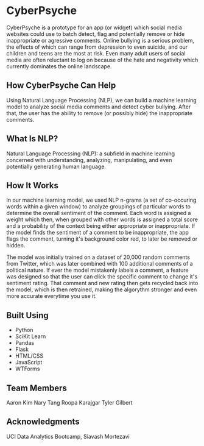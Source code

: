 # CyberPsyche

CyberPsyche is a prototype for an app (or widget) which social media websites could use to batch detect, flag and potentially remove or hide inappropriate or agressive comments. Online bullying is a serious problem, the effects of which can range from depression to even suicide, and our children and teens are the most at risk. Even many adult users of social media are often reluctant to log on because of the hate and negativity which currently dominates the online landscape.

## How CyberPsyche Can Help

Using Natural Language Processing (NLP), we can build a machine learning model to analyze social media comments and detect cyber bullying. After that, the user has the ability to remove (or possibly hide) the inappropriate comments.

## What Is NLP?

Natural Language Processing (NLP): a subfield in machine learning concerned with understanding, analyzing, manipulating, and even potentially generating human language.

## How It Works

In our machine learning model, we used NLP n-grams (a set of co-occuring words within a given window) to analyze groupings of particular words to determine the overall sentiment of the comment. Each word is assigned a weight which then, when grouped with other words is assigned a total score and a probability of the context being either appropriate or inappropriate. If the model finds the sentiment of a comment to be inappropriate, the app flags the comment, turning it's background color red, to later be removed or hidden.

The model was initially trained on a dataset of 20,000 random comments from Twitter, which was later combined with 100 additional comments of a political nature. If ever the model mistakenly labels a comment, a feature was designed so that the user can click the specific comment to change it's sentiment rating. That comment and new rating then gets recycled back into the model, which is then retrained, making the algorythm stronger and even more accurate everytime you use it.

## Built Using

* Python
* SciKit Learn
* Pandas
* Flask
* HTML/CSS
* JavaScript
* WTForms

## Team Members

Aaron Kim
Nary Tang
Roopa Karajgar
Tyler Gilbert


## Acknowledgments

UCI Data Analytics Bootcamp,
Siavash Mortezavi

